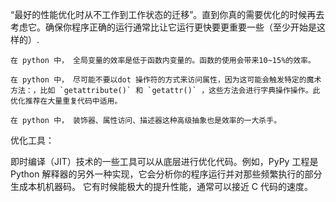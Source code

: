 
“最好的性能优化时从不工作到工作状态的迁移”。直到你真的需要优化的时候再去考虑它。确保你程序正确的运行通常比让它运行更快要更重要一些（至少开始是这样的）.

    在 python 中， 全局变量的效率是低于函数内变量的。函数的使用会带来10~15%的效率。

    在 python 中， 尽可能不要以dot 操作符的方式来访问属性，因为这可能会触发特定的魔术方法：，比如 `getattribute()` 和 `getattr()` ，这些方法会进行字典操作操作。此优化推荐在大量重复代码中适用。

    在 python 中， 装饰器、属性访问、描述器这种高级抽象也是效率的一大杀手。

优化工具：

即时编译（JIT）技术的一些工具可以从底层进行优化代码。例如，PyPy 工程是 Python 解释器的另外一种实现，它会分析你的程序运行并对那些频繁执行的部分生成本机机器码。
它有时候能极大的提升性能，通常可以接近 C 代码的速度。

